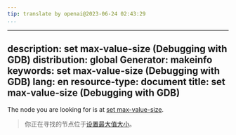 ```yaml
---
tip: translate by openai@2023-06-24 02:43:29
...
```

---
description: set max-value-size (Debugging with GDB)
distribution: global
Generator: makeinfo
keywords: set max-value-size (Debugging with GDB)
lang: en
resource-type: document
title: set max-value-size (Debugging with GDB)
---

The node you are looking for is at [set max-value-size](Value-Sizes.html#set-max_002dvalue_002dsize).

> 你正在寻找的节点位于[设置最大值大小](Value-Sizes.html#set-max_002dvalue_002dsize)。
